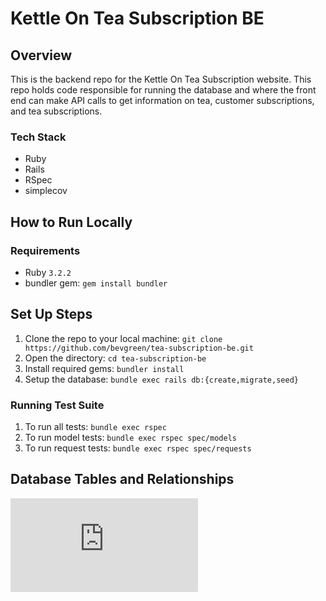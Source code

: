 # Kettle On Tea Subscription BE

## Overview
This is the backend repo for the Kettle On Tea Subscription website. This repo holds code responsible for running the database and where the front end can make API calls to get information on tea, customer subscriptions, and tea subscriptions. 

### Tech Stack
- Ruby
- Rails
- RSpec
- simplecov

## How to Run Locally

### Requirements
 - Ruby `3.2.2`
 - bundler gem: `gem install bundler`

## Set Up Steps
1. Clone the repo to your local machine: `git clone https://github.com/bevgreen/tea-subscription-be.git`
2. Open the directory: `cd tea-subscription-be`
3. Install required gems: `bundler install`
4. Setup the database: `bundle exec rails db:{create,migrate,seed}`

### Running Test Suite
1. To run all tests: `bundle exec rspec`
2. To run model tests: `bundle exec rspec spec/models`
3. To run request tests: `bundle exec rspec spec/requests`

## Database Tables and Relationships
![tea-subscription-be-db-diagram.pdf](https://github.com/user-attachments/files/19985326/tea-subscription-be-db-diagram.pdf)


